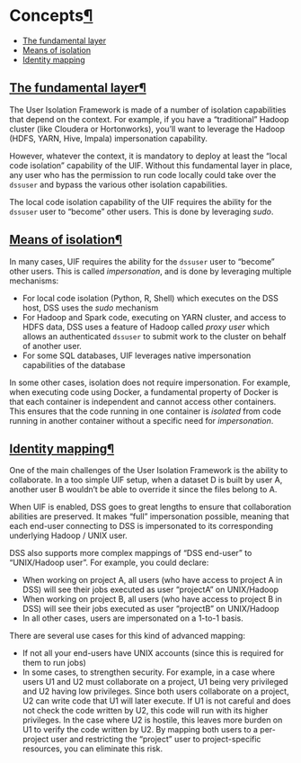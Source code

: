 Concepts[¶](#concepts "Permalink to this heading")
==================================================



* [The fundamental layer](#the-fundamental-layer)
* [Means of isolation](#means-of-isolation)
* [Identity mapping](#identity-mapping)




[The fundamental layer](#id1)[¶](#the-fundamental-layer "Permalink to this heading")
------------------------------------------------------------------------------------


The User Isolation Framework is made of a number of isolation capabilities that depend on the context. For example, if you have a “traditional” Hadoop cluster (like Cloudera or Hortonworks), you’ll want to leverage the Hadoop (HDFS, YARN, Hive, Impala) impersonation capability.


However, whatever the context, it is mandatory to deploy at least the “local code isolation” capability of the UIF. Without this fundamental layer in place, any user who has the permission to run code locally could take over the `dssuser` and bypass the various other isolation capabilities.


The local code isolation capability of the UIF requires the ability for the `dssuser` user to “become” other users. This is done by leveraging *sudo*.




[Means of isolation](#id2)[¶](#means-of-isolation "Permalink to this heading")
------------------------------------------------------------------------------


In many cases, UIF requires the ability for the `dssuser` user to “become” other users. This is called *impersonation*, and is done by leveraging multiple mechanisms:


* For local code isolation (Python, R, Shell) which executes on the DSS host, DSS uses the *sudo* mechanism
* For Hadoop and Spark code, executing on YARN cluster, and access to HDFS data, DSS uses a feature of Hadoop called *proxy user* which allows an authenticated `dssuser` to submit work to the cluster on behalf of another user.
* For some SQL databases, UIF leverages native impersonation capabilities of the database


In some other cases, isolation does not require impersonation. For example, when executing code using Docker, a fundamental property of Docker is that each container is independent and cannot access other containers. This ensures that the code running in one container is *isolated* from code running in another container without a specific need for *impersonation*.




[Identity mapping](#id3)[¶](#identity-mapping "Permalink to this heading")
--------------------------------------------------------------------------


One of the main challenges of the User Isolation Framework is the ability to collaborate. In a too simple UIF setup, when a dataset D is built by user A, another user B wouldn’t be able to override it since the files belong to A.


When UIF is enabled, DSS goes to great lengths to ensure that collaboration abilities are preserved. It makes “full” impersonation possible, meaning that each end\-user connecting to DSS is impersonated to its corresponding underlying Hadoop / UNIX user.


DSS also supports more complex mappings of “DSS end\-user” to “UNIX/Hadoop user”. For example, you could declare:


* When working on project A, all users (who have access to project A in DSS) will see their jobs executed as user “projectA” on UNIX/Hadoop
* When working on project B, all users (who have access to project B in DSS) will see their jobs executed as user “projectB” on UNIX/Hadoop
* In all other cases, users are impersonated on a 1\-to\-1 basis.


There are several use cases for this kind of advanced mapping:


* If not all your end\-users have UNIX accounts (since this is required for them to run jobs)
* In some cases, to strengthen security. For example, in a case where users U1 and U2 must collaborate on a project, U1 being very privileged and U2 having low privileges. Since both users collaborate on a project, U2 can write code that U1 will later execute. If U1 is not careful and does not check the code written by U2, this code will run with its higher privileges. In the case where U2 is hostile, this leaves more burden on U1 to verify the code written by U2\. By mapping both users to a per\-project user and restricting the “project” user to project\-specific resources, you can eliminate this risk.